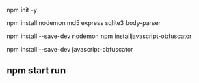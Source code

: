 
npm init -y 

npm install nodemon md5 express sqlite3 body-parser 

npm install --save-dev nodemon
npm installjavascript-obfuscator

npm install --save-dev javascript-obfuscator

npm start run
----------------
<!--Obfuscate a js file:
cd node-modules/bin/javascript-obfuscator/ client/js/onsubmit-event.js

